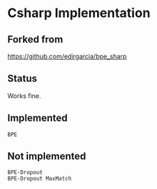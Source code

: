 # Csharp Implementation

## Forked from

https://github.com/edirgarcia/bpe_sharp

## Status

Works fine.

## Implemented

```
BPE
```

## Not implemented

```
BPE-Dropout
BPE-Dropout MaxMatch
```
